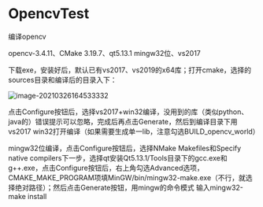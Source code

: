 # OpencvTest
编译opencv



opencv-3.4.11、CMake 3.19.7、qt5.13.1 mingw32位、vs2017

下载exe，安装好后，默认已有vs2017、vs2019的x64库；打开cmake，选择的sources目录和编译后的目录入下：

![image-20210326164533332](https://github.com/Hongws/OpencvTest/tree/main/img/image-20210326164533332.png)

点击Configure按钮后，选择vs2017+win32编译，没用到的库（类似python、java的）错误提示可以忽略，完成后再点击Generate，然后到编译目录下用vs2017 win32打开编译（如果需要生成单一lib，注意勾选BUILD_opencv_world）

mingw32位编译，点击Configure按钮后，选择NMake Makefiles和Specify native compilers下一步，选择qt安装Qt5.13.1/Tools目录下的gcc.exe和g++.exe，点击Configure按钮后，右上角勾选Advanced选项，CMAKE_MAKE_PROGRAM项填MinGW/bin/mingw32-make.exe（不行，就选择绝对路径）；然后点击Generate按钮，用mingw的命令模式 输入mingw32-make install

